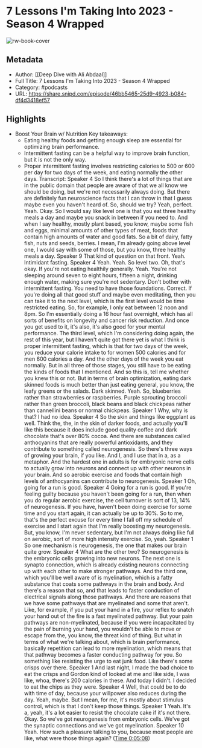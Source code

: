 # 7 Lessons I'm Taking Into 2023 - Season 4 Wrapped

![rw-book-cover](https://images.weserv.nl/?url=https%3A%2F%2Fimages.transistor.fm%2Ffile%2Ftransistor%2Fimages%2Fshow%2F24367%2Ffull_1632384816-artwork.jpg&w=100&h=100)

## Metadata
- Author: [[Deep Dive with Ali Abdaal]]
- Full Title: 7 Lessons I'm Taking Into 2023 - Season 4 Wrapped
- Category: #podcasts
- URL: https://share.snipd.com/episode/46bb5465-25d9-4923-b084-df4d3418ef57

## Highlights
- Boost Your Brain w/ Nutrition
  Key takeaways:
  - Eating healthy foods and getting enough sleep are essential for optimizing brain performance.
  - Intermittent fasting can be a helpful way to improve brain function, but it is not the only way.
  - Proper intermittent fasting involves restricting calories to 500 or 600 per day for two days of the week, and eating normally the other days.
  Transcript:
  Speaker 4
  So I think there's a lot of things that are in the public domain that people are aware of that we all know we should be doing, but we're not necessarily always doing. But there are definitely fun neuroscience facts that I can throw in that I guess maybe even you haven't heard of. So, should we try? Yeah, perfect. Yeah. Okay. So I would say like level one is that you eat three healthy meals a day and maybe you snack in between if you need to. And when I say healthy, mostly plant based, you know, maybe some fish and eggs, minimal amounts of other types of meat, foods that contain high amounts of water and good fats. So a bit of dairy, fatty fish, nuts and seeds, berries. I mean, I'm already going above level one, I would say with some of those, but you know, three healthy meals a day.
  Speaker 9
  That kind of question on that front. Yeah. Intimidant fasting.
  Speaker 4
  Yeah. Yeah. So level two. Oh, that's okay. If you're not eating healthily generally. Yeah. You're not sleeping around seven to eight hours, fifteen a night, drinking enough water, making sure you're not sedentary. Don't bother with intermittent fasting. You need to have those foundations. Correct. If you're doing all that good stuff and maybe even meditating, then you can take it to the next level, which is the first level would be time restricted eating. So, for example, I only eat between 12 noon and 8pm. So I'm essentially doing a 16 hour fast overnight, which has all sorts of benefits on longevity and cancer risk reduction. And once you get used to it, it's also, it's also good for your mental performance. The third level, which I'm considering doing again, the rest of this year, but I haven't quite got there yet is what I think is proper intermittent fasting, which is that for two days of the week, you reduce your calorie intake to for women 500 calories and for men 600 calories a day. And the other days of the week you eat normally. But in all three of those stages, you still have to be eating the kinds of foods that I mentioned. And so this is, tell me whether you knew this or not. But in terms of brain optimization, eating dark skinned foods is much better than just eating general, you know, the leafy greens or the salads. Dark skinned. Yeah. So, blueberries rather than strawberries or raspberries. Purple sprouting broccoli rather than green broccoli, black beans and black chickpeas rather than cannellini beans or normal chickpeas.
  Speaker 1
  Why, why is that? I had no idea.
  Speaker 4
  So the skin and things like eggplant as well. Think the, the, in the skin of darker foods, and actually you'll like this because it does include good quality coffee and dark chocolate that's over 80% cocoa. And there are substances called anthocyanins that are really powerful antioxidants, and they contribute to something called neurogenesis. So there's three ways of growing your brain, if you like. And I, and I use that in a, as a metaphor. And the hardest one in adults is for embryonic nerve cells to actually grow into neurons and connect up with other neurons in your brain. And so aerobic exercise and foods that contain high levels of anthocyanins can contribute to neurogenesis.
  Speaker 1
  Oh, going for a run is good.
  Speaker 4
  Going for a run is good. If you're feeling guilty because you haven't been going for a run, then when you do regular aerobic exercise, the cell turnover is sort of 13, 14% of neurogenesis. If you have, haven't been doing exercise for some time and you start again, it can actually be up to 30%. So to me, that's the perfect excuse for every time I fall off my schedule of exercise and I start again that I'm really boosting my neurogenesis. But, you know, I'm never sedentary, but I'm not always doing like full on aerobic, sort of more high intensity exercise. So, yeah.
  Speaker 1
  So one mechanism is neurogenesis, the one that makes our brain quite grow.
  Speaker 4
  What are the other two? So neurogenesis is the embryonic cells growing into new neurons. The next one is synapto connection, which is already existing neurons connecting up with each other to make stronger pathways. And the third one, which you'll be well aware of is myelination, which is a fatty substance that coats some pathways in the brain and body. And there's a reason that so, and that leads to faster conduction of electrical signals along those pathways. And there are reasons that we have some pathways that are myelinated and some that aren't. Like, for example, if you put your hand in a fire, your reflex to snatch your hand out of the fire is a fast myelinated pathway. But your pain pathways are non-myelinated, because if you were incapacitated by the pain of burning your hand, you wouldn't be able to move or escape from the, you know, the threat kind of thing. But what in terms of what we're talking about, which is brain performance, basically repetition can lead to more myelination, which means that that pathway becomes a faster conducting pathway for you. So something like resisting the urge to eat junk food. Like there's some crisps over there.
  Speaker 1
  And last night, I made the bad choice to eat the crisps and Gordon kind of looked at me and like side, I was like, whoa, there's 200 calories in these. And today I didn't. I decided to eat the chips as they were.
  Speaker 4
  Well, that could be to do with time of day, because your willpower also reduces during the day. Yeah, maybe. But I mean, for me, it's mostly about stimulus control, which is that I don't keep those things.
  Speaker 1
  Yeah. It's a, yeah, it's a lot easier to resist the chocolate cake if it's not there. Okay. So we've got neurogenesis from embryonic cells. We've got the synaptic connections and we've got myelination.
  Speaker 10
  Yeah. How such a pleasure talking to you, because most people are like, what were those things again? ([Time 0:05:08](https://share.snipd.com/snip/ddf68fd5-2efe-47bf-a748-2b4234ce7605))
